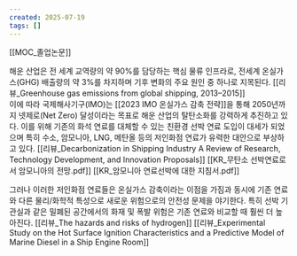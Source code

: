 ```yaml
---
created: 2025-07-19
tags: []
---
```

[[MOC_졸업논문]]

해운 산업은 전 세계 교역량의 약 90%를 담당하는 핵심 물류 인프라로, 전세계 온실가스(GHG) 배출량의 약 3%를 차지하며 기후 변화의 주요 원인 중 하나로 지목된다. [[리뷰_Greenhouse gas emissions from global shipping, 2013–2015]]  
이에 따라 국제해사기구(IMO)는 [[2023 IMO 온실가스 감축 전략]]을 통해 2050년까지 넷제로(Net Zero) 달성이라는 목표로 해운 산업의 탈탄소화를 강력하게 추진하고 있다. 이를 위해 기존의 화석 연료를 대체할 수 있는 친환경 선박 연료 도입이 대세가 되었으며 특히 수소, 암모니아, LNG, 메탄올 등의 저인화점 연료가 유력한 대안으로 부상하고 있다.  [[리뷰_Decarbonization in Shipping Industry A Review of Research, Technology Development, and Innovation Proposals]] [[KR_무탄소 선박연료로서 암모니아의 전망.pdf]] [[KR_암모니아 연료선박에 대한 지침서.pdf]]

그러나 이러한 저인화점 연료들은 온실가스 감축이라는 이점을 가짐과 동시에 기존 연료와 다른 물리/화학적 특성으로 새로운 위험으로의 안전성 문제을 야기한다. 특히 선박 기관실과 같은 밀폐된 공간에서의 화재 및 폭발 위험은 기존 연료와 비교할 때 훨씬 더 높아진다. [[리뷰_The hazards and risks of hydrogen]] [[리뷰_Experimental Study on the Hot Surface Ignition Characteristics and a Predictive Model of Marine Diesel in a Ship Engine Room]]


